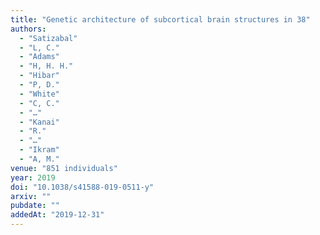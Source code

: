 ```yaml
---
title: "Genetic architecture of subcortical brain structures in 38"
authors:
  - "Satizabal"
  - "L, C."
  - "Adams"
  - "H, H. H."
  - "Hibar"
  - "P, D."
  - "White"
  - "C, C."
  - "…"
  - "Kanai"
  - "R."
  - "…"
  - "Ikram"
  - "A, M."
venue: "851 individuals"
year: 2019
doi: "10.1038/s41588-019-0511-y"
arxiv: ""
pubdate: ""
addedAt: "2019-12-31"
---
```

